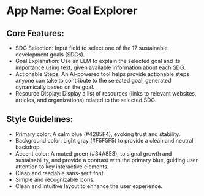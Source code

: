 # **App Name**: Goal Explorer

## Core Features:

- SDG Selection: Input field to select one of the 17 sustainable development goals (SDGs).
- Goal Explanation: Use an LLM to explain the selected goal and its importance using text, given available information about each SDG.
- Actionable Steps: An AI-powered tool helps provide actionable steps anyone can take to contribute to the selected goal, generated dynamically based on the goal.
- Resource Display: Display a list of resources (links to relevant websites, articles, and organizations) related to the selected SDG.

## Style Guidelines:

- Primary color: A calm blue (#4285F4), evoking trust and stability.
- Background color: Light gray (#F5F5F5) to provide a clean and neutral backdrop.
- Accent color: A muted green (#34A853), to signal growth and sustainability, and provide a contrast with the primary blue, guiding user attention to key interactive elements.
- Clean and readable sans-serif font.
- Simple and recognizable icons.
- Clean and intuitive layout to enhance the user experience.
